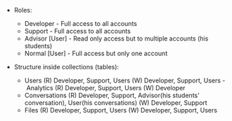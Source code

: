 + Roles: 
    - Developer - Full access to all accounts
    - Support -  Full access to all accounts
    - Advisor [User] - Read only access but to multiple accounts (his students)
    - Normal [User] - Full access but only one account 

+ Structure inside collections (tables):
    - Users
        (R) Developer, Support, Users
        (W) Developer, Support, Users
    - Analytics
        (R) Developer, Support, Users
        (W) Developer
    - Conversations
        (R) Developer, Support, Advisor(his students' conversation), User(his conversations)
        (W) Developer, Support
    - Files
        (R) Developer, Support, Users
        (W) Developer, Support, Users
